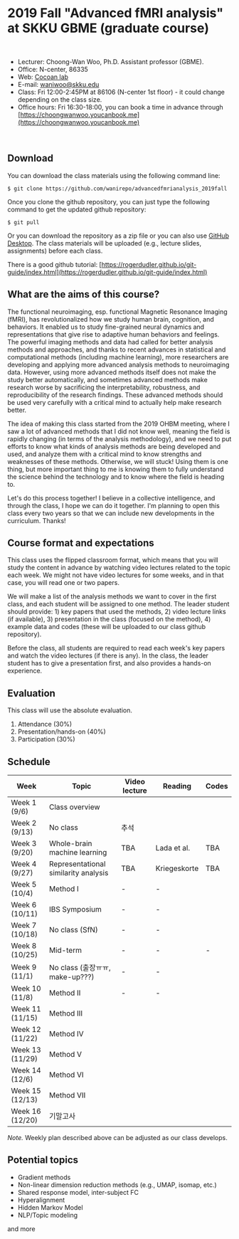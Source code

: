 # 2019 Fall "Advanced fMRI analysis" at SKKU GBME (graduate course)


<br>

- Lecturer: Choong-Wan Woo, Ph.D. Assistant professor (GBME).
- Office: N-center, 86335
- Web: [Cocoan lab](http://cocoanlab.github.io)
- E-mail: waniwoo@skku.edu
- Class: Fri 12:00-2:45PM at 86106 (N-center 1st floor) - it could change depending on the class size.
- Office hours: Fri 16:30-18:00, you can book a time in advance through [https://choongwanwoo.youcanbook.me](https://choongwanwoo.youcanbook.me)

<br>

## Download
You can download the class materials using the following command line:

	$ git clone https://github.com/wanirepo/advancedfmrianalysis_2019fall

Once you clone the github repository, you can just type the following command to get the updated github repository:

	$ git pull
	
Or you can download the repository as a zip file or you can also use [GitHub Desktop](https://desktop.github.com). The class materials will be uploaded (e.g., lecture slides, assignments) before each class. 

There is a good github tutorial: [https://rogerdudler.github.io/git-guide/index.html](https://rogerdudler.github.io/git-guide/index.html)

## What are the aims of this course?

The functional neuroimaging, esp. functional Magnetic Resonance Imaging (fMRI), has revolutionalized how we study human brain, cognition, and behaviors. It enabled us to study fine-grained neural dynamics and representations that give rise to adaptive human behaviors and feelings. The powerful imaging methods and data had called for better analysis methods and approaches, and thanks to recent advances in statistical and computational methods (including machine learning), more researchers are developing and applying more advanced analysis methods to neuroimaging data. However, using more advanced methods itself does not make the study better automatically, and sometimes advanced methods make research worse by sacrificing the interpretability, robustness, and reproducibility of the research findings. These advanced methods should be used very carefully with a critical mind to actually help make research better. 

The idea of making this class started from the 2019 OHBM meeting, where I saw a lot of advanced methods that I did not know well, meaning the field is rapidly changing (in terms of the analysis methodology), and we need to put efforts to know what kinds of analysis methods are being developed and used, and analyze them with a critical mind to know strengths and weaknesses of these methods. Otherwise, we will stuck! Using them is one thing, but more important thing to me is knowing them to fully understand the science behind the technology and to know where the field is heading to.  

Let's do this process together! I believe in a collective intelligence, and through the class, I hope we can do it together. I'm planning to open this class every two years so that we can include new developments in the curriculum. Thanks!


## Course format and expectations

This class uses the flipped classroom format, which means that you will study the content in advance by watching video lectures related to the topic each week. We might not have video lectures for some weeks, and in that case, you will read one or two papers. 

We will make a list of the analysis methods we want to cover in the first class, and each student will be assigned to one method. The leader student should provide: 1) key papers that used the methods, 2) video lecture links (if available), 3) presentation in the class (focused on the method), 4) example data and codes (these will be uploaded to our class github repository). 

Before the class, all students are required to read each week's key papers and watch the video lectures (if there is any). In the class, the leader student has to give a presentation first, and also provides a hands-on experience.


## Evaluation

This class will use the absolute evaluation.

1. Attendance (30%)
2. Presentation/hands-on (40%)
5. Participation (30%)


## Schedule

Week  | Topic | Video lecture | Reading | Codes
------| ----- | ----- | ----- | -------
Week 1 (9/6) | Class overview | 
Week 2 (9/13) | No class | 추석 | 
Week 3 (9/20) | Whole-brain machine learning | TBA | Lada et al. | TBA
Week 4 (9/27) | Representational similarity analysis | TBA | Kriegeskorte | TBA
Week 5 (10/4) | Method I | - | - |
Week 6 (10/11) | IBS Symposium | - | -
Week 7 (10/18) | No class (SfN) | - | -
Week 8 (10/25) | Mid-term |  - | - | -
Week 9 (11/1) | No class (출장ㅠㅠ, make-up???) | - | -
Week 10 (11/8) | Method II | - | -
Week 11 (11/15) | Method III | |
Week 12 (11/22) | Method IV | |
Week 13 (11/29) | Method V | |
Week 14 (12/6) | Method VI | |
Week 15 (12/13) | Method VII | |
Week 16 (12/20) | 기말고사 |

_Note._ Weekly plan described above can be adjusted as our class develops.

## Potential topics

- Gradient methods
- Non-linear dimension reduction methods (e.g., UMAP, isomap, etc.)
- Shared response model, inter-subject FC
- Hyperalignment
- Hidden Markov Model
- NLP/Topic modeling

and more



